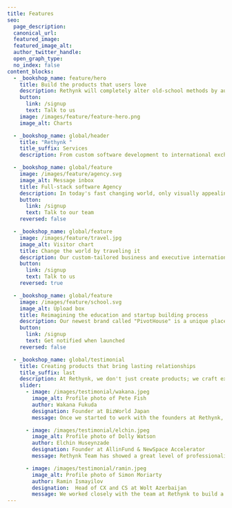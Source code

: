 ```yaml
---
title: Features
seo:
  page_description:
  canonical_url:
  featured_image:
  featured_image_alt:
  author_twitter_handle:
  open_graph_type:
  no_index: false
content_blocks:
  - _bookshop_name: feature/hero
    title: Build the products that users love
    description: Rethynk will completely alter old-school methods by automation and founder spirit.
    button:
      link: /signup
      text: Talk to us
    image: /images/feature/feature-hero.png
    image_alt: Charts

  - _bookshop_name: global/header
    title: "Rethynk "
    title_suffix: Services
    description: From custom software development to international exchange programs, we are here for you.

  - _bookshop_name: global/feature
    image: /images/feature/agency.svg
    image_alt: Message inbox
    title: Full-stack software Agency
    description: In today's fast changing world, only visually appealing and functional products stand out. Don't let your idea to be scraped out by poor execution.
    button:
      link: /signup
      text: Talk to our team
    reversed: false

  - _bookshop_name: global/feature
    image: /images/feature/travel.jpg
    image_alt: Visitor chart
    title: Change the world by traveling it
    description: Our custom-tailored business and executive international programs helps companies and individuals not only learn the trendy skills but also spent some nice time with their foreign counterparts.
    button:
      link: /signup
      text: Talk to us
    reversed: true

  - _bookshop_name: global/feature
    image: /images/feature/school.svg
    image_alt: Upload box
    title: Reimagining the education and startup building process
    description: Our newest brand called "PivotHouse" is a unique place to learn,practice, build network and try things that cant be done at university or school. It is only for those with clear goals for the future.
    button:
      link: /signup
      text: Get notified when launched
    reversed: false

  - _bookshop_name: global/testimonial
    title: Creating products that bring lasting relationships
    title_suffix: last
    description: At Rethynk, we don't just create products; we craft experiences that build enduring relationships. Our innovative solutions are designed to keep our customers coming back, strengthening their connection with the brand.
    slider:
      - image: /images/testimonial/wakana.jpeg
        image_alt: Profile photo of Pete Fish
        author: Wakana Fukuda
        designation: Founder at BizWorld Japan
        message: Once we started to work with the founders at Rethynk, we felt special and the requests were taken in very much detail

      - image: /images/testimonial/elchin.jpeg
        image_alt: Profile photo of Dolly Watson
        author: Elchin Huseynzade
        designation: Founder at AllinFund & NewSpace Accelerator
        message: Rethynk Team has showed a great level of professionalism in our Tallinn exchange program by helping in networking with investors.

      - image: /images/testimonial/ramin.jpeg
        image_alt: Profile photo of Simon Moriarty
        author: Ramin Ismayilov
        designation:  Head of CX and CS at Wolt Azerbaijan
        message: We worked closely with the team at Rethynk to build a product that is now assisting 10s of customers to assess reviews.
---
```


